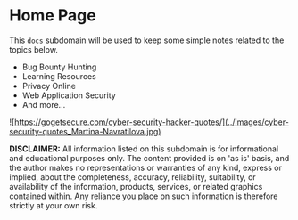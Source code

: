 # Home Page

This `docs` subdomain will be used to keep some simple notes related to the topics below.  

* Bug Bounty Hunting
* Learning Resources
* Privacy Online
* Web Application Security
* And more...

![https://gogetsecure.com/cyber-security-hacker-quotes/](../images/cyber-security-quotes_Martina-Navratilova.jpg)  

**DISCLAIMER:** All information listed on this subdomain is for informational and educational purposes only. The content provided is on 'as is' basis, and the author makes no representations or warranties of any kind, express or implied, about the completeness, accuracy, reliability, suitability, or availability of the information, products, services, or related graphics contained within. Any reliance you place on such information is therefore strictly at your own risk.  
